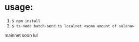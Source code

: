 # usage:

1. `$ npm install`
2. `$ ts-node batch-send.ts localnet <some amount of solana>`

mainnet soon lul
